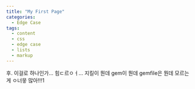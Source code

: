 ```yaml
---
title: "My First Page"
categories:
  - Edge Case
tags:
  - content
  - css
  - edge case
  - lists
  - markup
---
```


후. 이걸로 하나인가...
힘ㄷ르ㅇㅓ...
지킬이 뭔데 gem이 뭔데
gemfile은 뭔데
모르는게 ㅇ너뭏 많아!!!1
